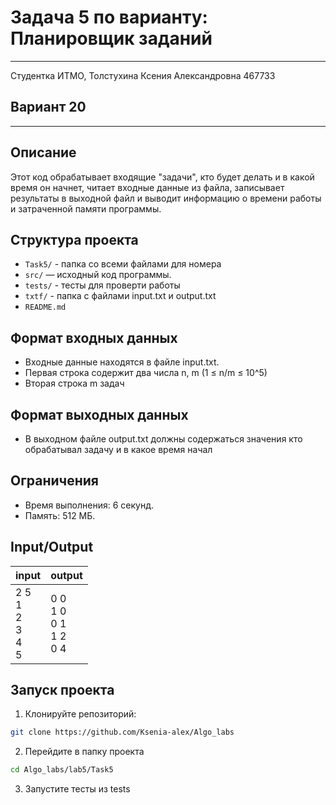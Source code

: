 # Задача 5 по варианту: Планировщик заданий
___
Студентка ИТМО, Толстухина Ксения Александровна 467733

## Вариант 20
___

## Описание
Этот код обрабатывает входящие "задачи", кто будет делать и в какой время он начнет, 
читает входные данные из файла, записывает результаты в выходной файл 
и выводит информацию о времени работы и затраченной памяти программы.

## Структура проекта
- `Task5/` - папка со всеми файлами для номера
- `src/` — исходный код программы.
- `tests/` - тесты для проверти работы
- `txtf/` - папка с файлами input.txt и output.txt
- `README.md`

## Формат входных данных
- Входные данные находятся в файле input.txt.
- Первая строка содержит два числа n, m (1 ≤ n/m ≤ 10^5)
- Вторая строка m задач

## Формат выходных данных
- В выходном файле output.txt должны содержаться значения
  кто обрабатывал задачу и в какое время начал

## Ограничения
- Время выполнения: 6 секунд.
- Память: 512 МБ.

## Input/Output
| input                                      | output                                   |
|--------------------------------------------|------------------------------------------|
| 2 5  <br/>1  <br/>2 <br/>3  <br/>4  <br/>5 | 0 0 <br/>1 0 <br/>0 1  <br/>1 2 <br/>0 4 |


## Запуск проекта
1. Клонируйте репозиторий:
```bash
git clone https://github.com/Ksenia-alex/Algo_labs
```

2. Перейдите в папку проекта
```bash
cd Algo_labs/lab5/Task5
```

3. Запустите тесты из tests
